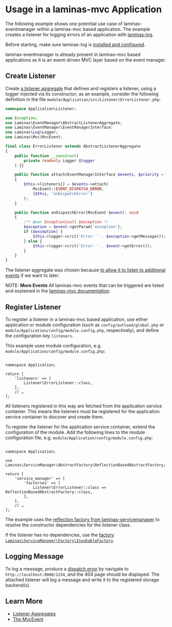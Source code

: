 # Usage in a laminas-mvc Application

The following example shows _one_ potential use case of laminas-eventmanager within
a laminas-mvc based application.
The example creates a listener for logging errors of an application with [laminas-log](https://docs.laminas.dev/laminas-log/).

Before starting, make sure laminas-log is [installed and configured](https://docs.laminas.dev/laminas-log/installation/).

laminas-eventmanager is already present in laminas-mvc based applications as it is an event-driven MVC layer based on the event manager.

## Create Listener

Create [a listener aggregate](../aggregates.md) that defines and registers a listener, using a logger injected via its constructor; as an example, consider the following definition in the file `module/Application/src/Listener/ErrorListener.php`:

```php
namespace Application\Listener;

use Exception;
use Laminas\EventManager\AbstractListenerAggregate;
use Laminas\EventManager\EventManagerInterface;
use Laminas\Log\Logger;
use Laminas\Mvc\MvcEvent;

final class ErrorListener extends AbstractListenerAggregate
{
    public function __construct(
        private readonly Logger $logger
    ) {}

    public function attach(EventManagerInterface $events, $priority = 1): void
    {
        $this->listeners[] = $events->attach(
            MvcEvent::EVENT_DISPATCH_ERROR,
            [$this, 'onDispatchError']
        );
    }

    public function onDispatchError(MvcEvent $event): void
    {
        /** @var Exception|null $exception */
        $exception = $event->getParam('exception');
        if ($exception) {
            $this->logger->crit('Error: ' . $exception->getMessage());
        } else {
            $this->logger->crit('Error: ' . $event->getError());
        }
    }
}
```

The listener aggregate was chosen because [to allow it to listen to additional events](../aggregates.md#recommendations) if we want to later.

NOTE: **More Events**
All laminas-mvc events that can be triggered are listed and explained in the [laminas-mvc documentation](https://docs.laminas.dev/laminas-mvc/mvc-event/).

## Register Listener

To register a listener in a laminas-mvc based application, use either application or module configuration (such as `config/autload/global.php` or `module/Application/config/module.config.php`, respectively), and define the configuration key `listeners`.

This example uses module configuration, e.g. `module/Application/config/module.config.php`:

<pre class="language-php" data-line="4-6"><code>
namespace Application;

return [
    'listeners' => [
        Listener\ErrorListener::class,
    ],
    // …
];
</code></pre>

All listeners registered in this way are fetched from the application service container.
This means the listeners must be registered for the application service container to discover and create them.

To register the listener for the application service container, extend the configuration of the module.
Add the following lines to the module configuration file, e.g. `module/Application/config/module.config.php`:

<pre class="language-php" data-line="3,8"><code>
namespace Application;

use Laminas\ServiceManager\AbstractFactory\ReflectionBasedAbstractFactory;

return [
    'service_manager' => [
        'factories' => [
            Listener\ErrorListener::class => ReflectionBasedAbstractFactory::class,
        ],
    ],
    // …
];
</code></pre>

The example uses the [reflection factory from laminas-servicemanager](https://docs.laminas.dev/laminas-servicemanager/reflection-abstract-factory/) to resolve the constructor dependencies for the listener class.

If the listener has no dependencies, use the [factory `Laminas\ServiceManager\Factory\InvokableFactory`](https://docs.laminas.dev/laminas-servicemanager/configuring-the-service-manager/#factories).

## Logging Message

To log a message, produce a [dispatch error](https://docs.laminas.dev/laminas-mvc/mvc-event/#mvceventevent_dispatch_error-dispatcherror) by navigate to `http://localhost:8080/1234`, and the 404 page should be displayed.
The attached listener will log a message and write it to the registered storage backend(s).

## Learn More

- [Listener Aggregates](../aggregates.md)
- [The MvcEvent](https://docs.laminas.dev/laminas-mvc/mvc-event/)
